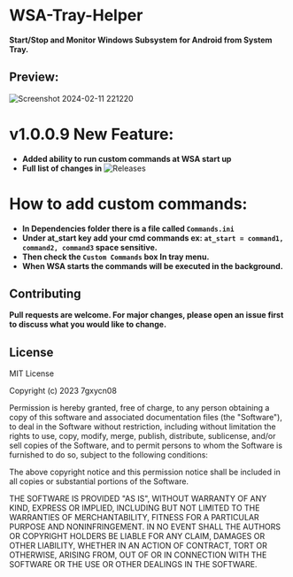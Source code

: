 # WSA-Tray-Helper
**Start/Stop and Monitor Windows Subsystem for Android from System Tray.**


## Preview:


![Screenshot 2024-02-11 221220](https://github.com/7gxycn08/WSA-Tray-Helper/assets/121936658/23a7e698-4a90-4f49-b043-f54abc8a8ee5)


# v1.0.0.9 New Feature:
- **Added ability to run custom commands at WSA start up**
- **Full list of changes in** ![Releases](https://github.com/7gxycn08/WSA-Tray-Helper/releases/tag/v1.0.0.9)


# How to add custom commands:
- **In Dependencies folder there is a file called `Commands.ini`**
- **Under at_start key add your cmd commands ex: `at_start = command1, command2, command3` space sensitive.**
- **Then check the `Custom Commands` box In tray menu.**
- **When WSA starts the commands will be executed in the background.**


## Contributing

**Pull requests are welcome. For major changes, please open an issue first**
**to discuss what you would like to change.**

## License

MIT License

Copyright (c) 2023 7gxycn08

Permission is hereby granted, free of charge, to any person obtaining a copy
of this software and associated documentation files (the "Software"), to deal
in the Software without restriction, including without limitation the rights
to use, copy, modify, merge, publish, distribute, sublicense, and/or sell
copies of the Software, and to permit persons to whom the Software is
furnished to do so, subject to the following conditions:

The above copyright notice and this permission notice shall be included in all
copies or substantial portions of the Software.

THE SOFTWARE IS PROVIDED "AS IS", WITHOUT WARRANTY OF ANY KIND, EXPRESS OR
IMPLIED, INCLUDING BUT NOT LIMITED TO THE WARRANTIES OF MERCHANTABILITY,
FITNESS FOR A PARTICULAR PURPOSE AND NONINFRINGEMENT. IN NO EVENT SHALL THE
AUTHORS OR COPYRIGHT HOLDERS BE LIABLE FOR ANY CLAIM, DAMAGES OR OTHER
LIABILITY, WHETHER IN AN ACTION OF CONTRACT, TORT OR OTHERWISE, ARISING FROM,
OUT OF OR IN CONNECTION WITH THE SOFTWARE OR THE USE OR OTHER DEALINGS IN THE
SOFTWARE.




